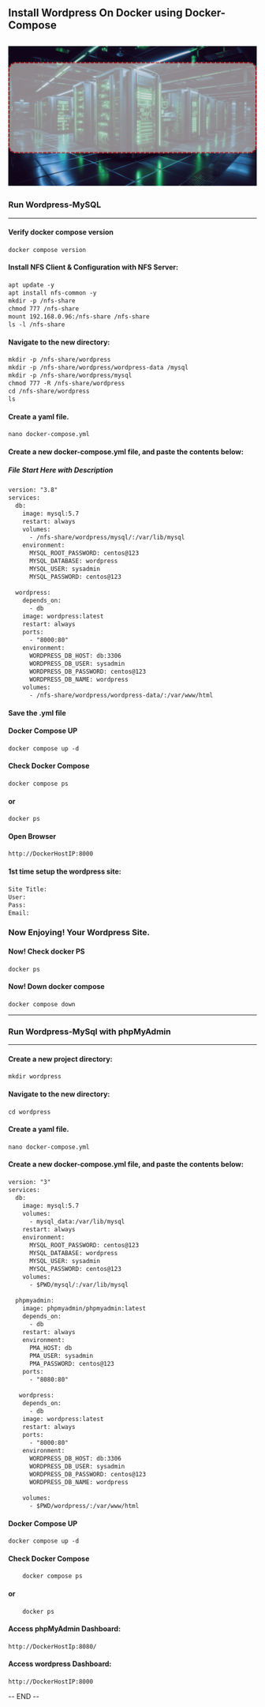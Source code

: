 
## Install Wordpress On Docker using Docker-Compose 
![WordPressOnDocker](https://github.com/SumonPaul18/RunWordPressOnDocker/blob/main/WordPressOnDocker.gif)
---
### Run Wordpress-MySQL      
---

#### Verify docker compose version
    docker compose version

#### Install NFS Client & Configuration with NFS Server:
    
    apt update -y
    apt install nfs-common -y
    mkdir -p /nfs-share
    chmod 777 /nfs-share
    mount 192.168.0.96:/nfs-share /nfs-share
    ls -l /nfs-share
    
    
#### Navigate to the new directory:
   
    mkdir -p /nfs-share/wordpress
    mkdir -p /nfs-share/wordpress/wordpress-data /mysql
    mkdir -p /nfs-share/wordpress/mysql
    chmod 777 -R /nfs-share/wordpress
    cd /nfs-share/wordpress
    ls

#### Create a yaml file.

    nano docker-compose.yml

#### Create a new docker-compose.yml file, and paste the contents below:

##### File Start Here with Description

    version: "3.8" 
    services:
      db: 
        image: mysql:5.7
        restart: always
        volumes:
          - /nfs-share/wordpress/mysql/:/var/lib/mysql
        environment:
          MYSQL_ROOT_PASSWORD: centos@123
          MYSQL_DATABASE: wordpress
          MYSQL_USER: sysadmin
          MYSQL_PASSWORD: centos@123
          
      wordpress:
        depends_on:
          - db
        image: wordpress:latest
        restart: always
        ports:
          - "8000:80"
        environment:
          WORDPRESS_DB_HOST: db:3306
          WORDPRESS_DB_USER: sysadmin
          WORDPRESS_DB_PASSWORD: centos@123
          WORDPRESS_DB_NAME: wordpress
        volumes:
          - /nfs-share/wordpress/wordpress-data/:/var/www/html

#### Save the .yml file

  
#### Docker Compose UP

    docker compose up -d

#### Check Docker Compose
    docker compose ps
#### or
    docker ps

#### Open Browser
    http://DockerHostIP:8000

#### 1st time setup the wordpress site:

    Site Title:
    User:
    Pass:
    Email:

### Now Enjoying! Your Wordpress Site.

####  Now! Check docker PS

    docker ps

#### Now! Down docker compose

    docker compose down
---
### Run Wordpress-MySql with phpMyAdmin
---
#### Create a new project directory:

    mkdir wordpress

#### Navigate to the new directory:

    cd wordpress

#### Create a yaml file.

    nano docker-compose.yml
#### Create a new docker-compose.yml file, and paste the contents below:

    version: "3"
    services:
      db:
        image: mysql:5.7
        volumes:
          - mysql_data:/var/lib/mysql
        restart: always
        environment:
          MYSQL_ROOT_PASSWORD: centos@123
          MYSQL_DATABASE: wordpress
          MYSQL_USER: sysadmin
          MYSQL_PASSWORD: centos@123
        volumes:
          - $PWD/mysql/:/var/lib/mysql
      
      phpmyadmin:
        image: phpmyadmin/phpmyadmin:latest
        depends_on:
          - db
        restart: always
        environment:
          PMA_HOST: db
          PMA_USER: sysadmin
          PMA_PASSWORD: centos@123
        ports:
          - "8080:80"
      
       wordpress:
        depends_on:
          - db
        image: wordpress:latest
        restart: always
        ports:
          - "8000:80"
        environment:
          WORDPRESS_DB_HOST: db:3306
          WORDPRESS_DB_USER: sysadmin
          WORDPRESS_DB_PASSWORD: centos@123
          WORDPRESS_DB_NAME: wordpress
      
        volumes:
          - $PWD/wordpress/:/var/www/html
  

#### Docker Compose UP

    docker compose up -d  

#### Check Docker Compose
        docker compose ps
#### or
        docker ps
  

#### Access phpMyAdmin Dashboard:

    http://DockerHostIp:8080/

#### Access wordpress Dashboard:
    http://DockerHostIP:8000

-- END --
